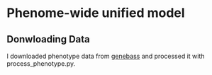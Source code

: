 # Phenome-wide unified model
## Donwloading Data

I downloaded phenotype data from [genebass](https://app.genebass.org/downloads) and processed it with process_phenotype.py.

